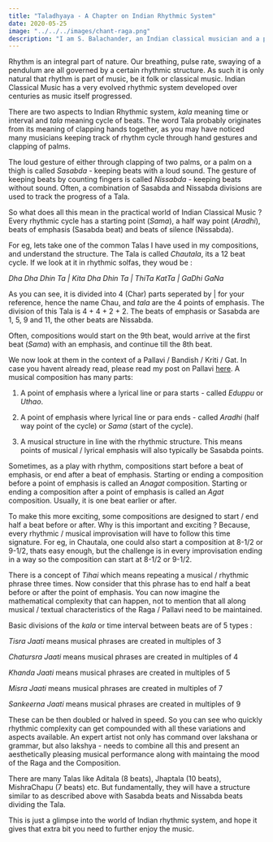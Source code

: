 ```yaml
---
title: "Taladhyaya - A Chapter on Indian Rhythmic System"
date: 2020-05-25
image: "../../../images/chant-raga.png"
description: "I am S. Balachander, an Indian classical musician and a performing artist of Chandraveena. In my long association with music, I have been privileged to have had deep and meaningful discussions on the theory of music with my Ustad, and undertaken further study of scriptures to understand our music better. Here I share my understanding of Indian Rhythmic System. Read on to find out more!"
---
```


Rhythm is an integral part of nature. Our breathing, pulse rate, swaying of a pendulum are all governed by a certain rhythmic structure. As such it is only natural that rhythm is part of music, be it folk or classical music. Indian Classical Music has a very evolved rhythmic system developed over centuries as music itself progressed.

There are two aspects to Indian Rhythmic system, *kala* meaning time or interval and *tala* meaning cycle of beats. The word Tala probably originates from its meaning of clapping hands together, as you may have noticed many musicians keeping track of rhythm cycle through hand gestures and clapping of palms. 

The loud gesture of either through clapping of two palms, or a palm on a thigh is called *Sasabda* - keeping beats with a loud sound. The gesture of keeping beats by counting fingers is called *Nissabda* - keeping beats without sound. Often, a combination of Sasabda and Nissabda divisions are used to track the progress of a Tala.

So what does all this mean in the practical world of Indian Classical Music ? Every rhythmic cycle has a starting point (*Sama*), a half way point (*Aradhi*), beats of emphasis (Sasabda beat) and beats of silence (Nissabda). 

For eg, lets take one of the common Talas I have used in my compositions, and understand the structure. The Tala is called *Chautala*, its a 12 beat cycle. If we look at it in rhythmic solfas, they woud be :

*Dha Dha Dhin Ta | Kita Dha Dhin Ta | ThiTa KatTa | GaDhi GaNa*   

As you can see, it is divided into 4 (Char) parts seperated by | for your reference, hence the name Chau, and *tala* are the 4 points of emphasis. The division of this Tala is 4 + 4 + 2 + 2. The beats of emphasis or Sasabda are 1, 5, 9 and 11, the other beats are Nissabda. 

Often, compositions would start on the 9th beat, would arrive at the first beat (*Sama*) with an emphasis, and continue till the 8th beat. 

We now look at them in the context of a Pallavi / Bandish / Kriti / Gat. In case you havent already read, please read my post on Pallavi [here](/blog/pallavi). A musical composition has many parts:

1. A point of emphasis where a lyrical line or para starts - called *Eduppu* or *Uthao*.

2. A point of emphasis where lyrical line or para ends - called *Aradhi* (half way point of the cycle) or *Sama* (start of the cycle).

3. A musical structure in line with the rhythmic structure. This means points of musical / lyrical emphasis will also typically be Sasabda points.

Sometimes, as a play with rhythm, compositions start before a beat of emphasis, or end after a beat of emphasis. Starting or ending a composition before a point of emphasis is called an *Anagat* composition. Starting or ending a composition after a point of emphasis is called an *Agat* composition. Usually, it is one beat earlier or after. 

To make this more exciting, some compositions are designed to start / end half a beat before or after. Why is this important and exciting ? Because, every rhythmic / musical improvisation will have to follow this time signature. For eg, in Chautala, one could also start a composition at 8-1/2 or 9-1/2, thats easy enough, but the challenge is in every improvisation ending in a way so the composition can start at 8-1/2 or 9-1/2. 

There is a concept of *Tihai* which means repeating a musical / rhythmic phrase three times. Now consider that this phrase has to end half a beat before or after the point of emphasis. You can now imagine the mathematical complexity that can happen, not to mention that all along musical / textual characteristics of the Raga / Pallavi need to be maintained.

Basic divisions of the *kala* or time interval between beats are of 5 types :

*Tisra Jaati* means musical phrases are created in multiples of 3

*Chatursra Jaati* means musical phrases are created in multiples of 4

*Khanda Jaati* means musical phrases are created in multiples of 5

*Misra Jaati* means musical phrases are created in multiples of 7

*Sankeerna Jaati* means musical phrases are created in multiples of 9

These can be then doubled or halved in speed. So you can see who quickly rhythmic complexity can get compounded with all these variations and aspects available. An expert artist not only has command over lakshana or grammar, but also lakshya - needs to combine all this and present an aesthetically pleasing musical performance along with maintaing the mood of the Raga and the Composition.

There are many Talas like Aditala (8 beats), Jhaptala (10 beats), MishraChapu (7 beats) etc. But fundamentally, they will have a structure similar to as described above with Sasabda beats and Nissabda beats dividing the Tala.

This is just a glimpse into the world of Indian rhythmic system, and hope it gives that extra bit you need to further enjoy the music.
